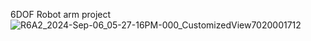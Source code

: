 6DOF Robot arm project
![R6A2_2024-Sep-06_05-27-16PM-000_CustomizedView7020001712](https://github.com/user-attachments/assets/af9f997d-9bbd-458d-8f4b-e7275da430e5)
